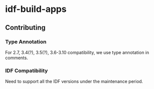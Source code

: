 # idf-build-apps

## Contributing

### Type Annotation

For 2.7, 3.4(?), 3.5(?), 3.6-3.10 compatibility, we use type annotation in comments.

### IDF Compatibility

Need to support all the IDF versions under the maintenance period.
